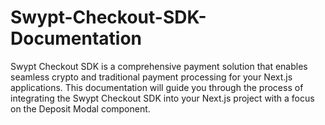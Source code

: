 # Swypt-Checkout-SDK-Documentation
Swypt Checkout SDK is a comprehensive payment solution that enables seamless crypto and traditional payment processing for your Next.js applications. This documentation will guide you through the process of integrating the Swypt Checkout SDK into your Next.js project with a focus on the Deposit Modal component.
